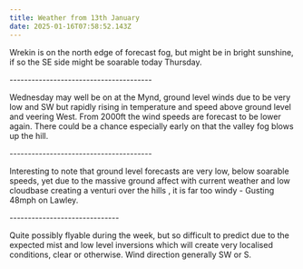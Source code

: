 ```yaml
---
title: Weather from 13th January
date: 2025-01-16T07:58:52.143Z
---
```

Wrekin is on the north edge of forecast fog, but might be in bright sunshine, if so the SE side might be soarable today Thursday.

\---------------------------------------

Wednesday may well be on at the Mynd, ground level winds due to be very low and SW but rapidly rising in temperature and speed above ground level and veering West.  From 2000ft the wind speeds are forecast to be lower again.  There could be a chance especially early on that the valley fog blows up the hill.

\---------------------------------------

Interesting to note that ground level forecasts are very low, below soarable speeds, yet due to the massive ground affect with current weather and low cloudbase creating a venturi over the hills , it is far too windy - Gusting 48mph on Lawley.

\------------------------------

Quite possibly flyable during the week, but so difficult to predict due to the expected mist and low level inversions which will create very localised conditions, clear or otherwise.  Wind direction generally SW or S.